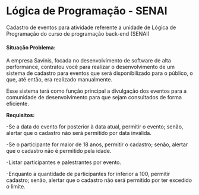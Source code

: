 # Lógica de Programação - SENAI
Cadastro de eventos para atividade referente a unidade de Lógica de Programação do curso de programação back-end (SENAI)

#### Situação Problema:
A empresa Savinis, focada no desenvolvimento de software de alta performance, contratou você para realizar o desenvolvimento de um sistema de cadastro para eventos que será disponibilizado para o público, o que, até então, era realizado manualmente.

 Esse sistema terá como função principal a divulgação dos eventos para a comunidade de desenvolvimento para que sejam consultados de forma eficiente.

**Requisitos:**

-Se a data do evento for posterior à data atual, permitir o evento; senão, alertar que o cadastro não será permitido por data inválida.

-Se o participante for maior de 18 anos, permitir o cadastro; senão, alertar que o cadastro não é permitido pela idade.

-Listar participantes e palestrantes por evento.
 
-Enquanto a quantidade de participantes for inferior a 100, permitir cadastro; senão, alertar que o cadastro não será permitido por ter excedido o limite.

